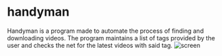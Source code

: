 # handyman
Handyman is a program made to automate the process of finding and downloading videos.
The program maintains a list of tags provided by the user and checks the net for the latest videos with said tag.
![screen](https://cloud.githubusercontent.com/assets/23705707/25356208/b3d74e30-2939-11e7-882f-15c60570ee83.png)

